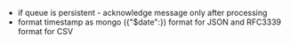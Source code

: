 * if queue is persistent - acknowledge message only after processing
* format timestamp as mongo ({"$date":<RFC3339>}) format for JSON and RFC3339 format for CSV